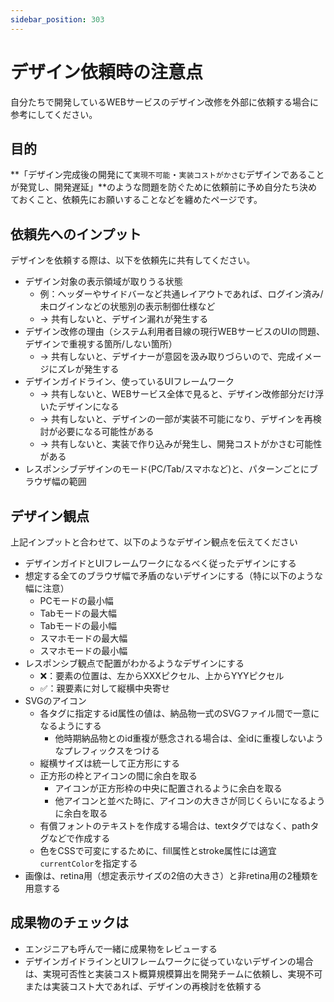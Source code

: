 ```yaml
---
sidebar_position: 303
---
```


# デザイン依頼時の注意点

自分たちで開発しているWEBサービスのデザイン改修を外部に依頼する場合に参考にしてください。

## 目的

**「デザイン完成後の開発にて`実現不可能`・`実装コストがかさむ`デザインであることが発覚し、開発遅延」**のような問題を防ぐために依頼前に予め自分たち決めておくこと、依頼先にお願いすることなどを纏めたページです。

## 依頼先へのインプット

デザインを依頼する際は、以下を依頼先に共有してください。

- デザイン対象の表示領域が取りうる状態
  - 例：ヘッダーやサイドバーなど共通レイアウトであれば、ログイン済み/未ログインなどの状態別の表示制御仕様など
  - → 共有しないと、デザイン漏れが発生する
- デザイン改修の理由（システム利用者目線の現行WEBサービスのUIの問題、デザインで重視する箇所/しない箇所）
  - → 共有しないと、デザイナーが意図を汲み取りづらいので、完成イメージにズレが発生する
- デザインガイドライン、使っているUIフレームワーク
  - → 共有しないと、WEBサービス全体で見ると、デザイン改修部分だけ浮いたデザインになる
  - → 共有しないと、デザインの一部が実装不可能になり、デザインを再検討が必要になる可能性がある
  - → 共有しないと、実装で作り込みが発生し、開発コストがかさむ可能性がある
- レスポンシブデザインのモード(PC/Tab/スマホなど)と、パターンごとにブラウザ幅の範囲

## デザイン観点

上記インプットと合わせて、以下のようなデザイン観点を伝えてください

- デザインガイドとUIフレームワークになるべく従ったデザインにする
- 想定する全てのブラウザ幅で矛盾のないデザインにする（特に以下のような幅に注意）
  - PCモードの最小幅
  - Tabモードの最大幅
  - Tabモードの最小幅
  - スマホモードの最大幅
  - スマホモードの最小幅
- レスポンシブ観点で配置がわかるようなデザインにする
  - ❌：要素の位置は、左からXXXピクセル、上からYYYピクセル
  - ✅：親要素に対して縦横中央寄せ
- SVGのアイコン
  - 各タグに指定するid属性の値は、納品物一式のSVGファイル間で一意になるようにする
    - 他時期納品物とのid重複が懸念される場合は、全idに重複しないようなプレフィックスをつける
  - 縦横サイズは統一して正方形にする
  - 正方形の枠とアイコンの間に余白を取る
    - アイコンが正方形枠の中央に配置されるように余白を取る
    - 他アイコンと並べた時に、アイコンの大きさが同じくらいになるように余白を取る
  - 有償フォントのテキストを作成する場合は、textタグではなく、pathタグなどで作成する
  - 色をCSSで可変にするために、fill属性とstroke属性には適宜`currentColor`を指定する
- 画像は、retina用（想定表示サイズの2倍の大きさ）と非retina用の2種類を用意する

## 成果物のチェックは

- エンジニアも呼んで一緒に成果物をレビューする
- デザインガイドラインとUIフレームワークに従っていないデザインの場合は、実現可否性と実装コスト概算規模算出を開発チームに依頼し、実現不可または実装コスト大であれば、デザインの再検討を依頼する
